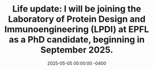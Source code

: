 ---
title: "Life update: I will be joining the Laboratory of Protein Design and Immunoengineering (LPDI) at EPFL as a PhD candidate, beginning in September 2025."
date: 2025-05-05 00:00:00 -0400
---